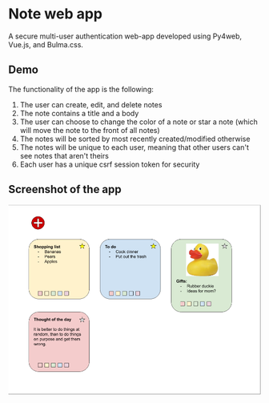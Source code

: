 # Note web app
A secure multi-user authentication web-app developed using Py4web, Vue.js, and Bulma.css.

## Demo
The functionality of the app is the following:
1. The user can create, edit, and delete notes
2. The note contains a title and a body
3. The user can choose to change the color of a note or star a note (which will move the note to the front of all notes)
4. The notes will be sorted by most recently created/modified otherwise
5. The notes will be unique to each user, meaning that other users can't see notes that aren't theirs
6. Each user has a unique csrf session token for security

## Screenshot of the app
![Screenshot of notes for a logged in user](https://github.com/chipmunkboi/NoteWebApp/blob/master/screenshots/Screenshot%202021-05-20%20204114.png?raw=true)
